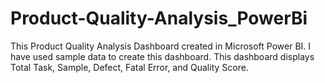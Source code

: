 # Product-Quality-Analysis_PowerBi
This Product Quality Analysis Dashboard created in Microsoft Power BI. I have used sample data to create  this dashboard. This dashboard displays Total Task, Sample, Defect, Fatal Error, and Quality Score.
